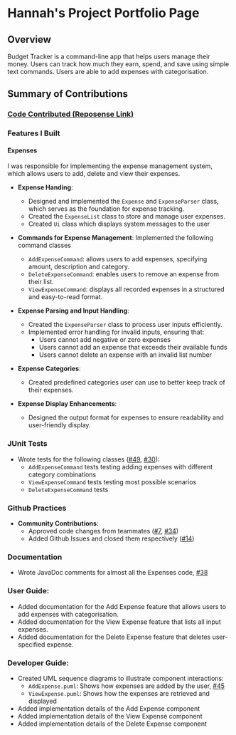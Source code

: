 # Hannah's Project Portfolio Page

## Overview
Budget Tracker is a command-line app that helps users manage their money. Users can track how much they earn, spend, and save using simple text commands. Users are able to add expenses with categorisation.

## Summary of Contributions

### [Code Contributed (Reposense Link)](https://nus-cs2113-ay2425s2.github.io/tp-dashboard/?search=hannahtay&breakdown=true)

### Features I Built

#### Expenses
I was responsible for implementing the expense management system, which allows users to add, delete and view their expenses.

* **Expense Handing**: 
  * Designed and implemented the `Expense` and `ExpenseParser` class, which serves as the foundation for expense tracking.
  * Created the `ExpenseList` class to store and manage user expenses.
  * Created `Ui` class which displays system messages to the user

* **Commands for Expense Management**: 
Implemented the following command classes
  * `AddExpenseCommand`: allows users to add expenses, specifying amount, description and category.
  * `DeleteExpenseCommand`: enables users to remove an expense from their list.
  * `ViewExpenseCommand`: displays all recorded expenses in a structured and easy-to-read format.

* **Expense Parsing and Input Handling**:
  * Created the `ExpenseParser` class to process user inputs efficiently.
  * Implemented error handling for invalid inputs, ensuring that:
    * Users cannot add negative or zero expenses
    * Users cannot add an expense that exceeds their available funds
    * Users cannot delete an expense with an invalid list number

* **Expense Categories**:
  * Created predefined categories user can use to better keep track of their expenses.

* **Expense Display Enhancements**:
  * Designed the output format for expenses to ensure readability and user-friendly display.

### JUnit Tests
* Wrote tests for the following classes ([#49](https://github.com/AY2425S2-CS2113-T11A-4/tp/pull/49), [#30](https://github.com/AY2425S2-CS2113-T11A-4/tp/pull/30)):
  * `AddExpenseCommand` tests testing adding expenses with different category combinations
  * `ViewExpenseCommand` tests testing most possible scenarios
  * `DeleteExpenseCommand` tests

### Github Practices
* **Community Contributions**:
  * Approved code changes from teammates ([#7](https://github.com/AY2425S2-CS2113-T11A-4/tp/pull/7), [#34](https://github.com/AY2425S2-CS2113-T11A-4/tp/pull/34))
  * Added Github Issues and closed them respectively ([#14](https://github.com/AY2425S2-CS2113-T11A-4/tp/issues/14))

### Documentation
* Wrote JavaDoc comments for almost all the Expenses code, [#38](https://github.com/AY2425S2-CS2113-T11A-4/tp/pull/38)

### User Guide:
* Added documentation for the Add Expense feature that allows users to add expenses with categorisation.
* Added documentation for the View Expense feature that lists all input expenses.
* Added documentation for the Delete Expense feature that deletes user-specified expense.

### Developer Guide:
* Created UML sequence diagrams to illustrate component interactions:
  * `AddExpense.puml`: Shows how expenses are added by the user, [#45](https://github.com/AY2425S2-CS2113-T11A-4/tp/pull/45)
  * `ViewExpense.puml`: Shows how the expenses are retrieved and displayed
* Added implementation details of the Add Expense component 
* Added implementation details of the View Expense component
* Added implementation details of the Delete Expense component
